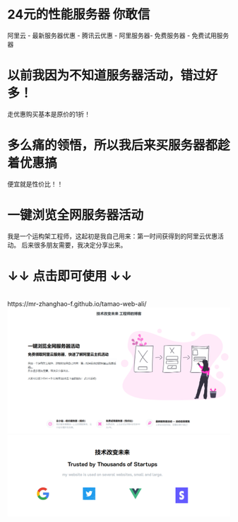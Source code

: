 # 24元的性能服务器 你敢信
阿里云 - 最新服务器优惠 - 腾讯云优惠 - 阿里服务器- 免费服务器 - 免费试用服务器

# 以前我因为不知道服务器活动，错过好多！
走优惠购买基本是原价的1折！

# 多么痛的领悟，所以我后来买服务器都趁着优惠搞
便宜就是性价比！！


# 一键浏览全网服务器活动
我是一个运构架工程师，这起初是我自己用来：第一时间获得到的阿里云优惠活动。
后来很多朋友需要，我决定分享出来。

# ↓↓ 点击即可使用 ↓↓
<br>
https://mr-zhanghao-f.github.io/tamao-web-ali/

<a href="https://mr-zhanghao-f.github.io/tamao-web-ali">
<img src="https://github.com/mr-zhanghao-f/tamao-web-ali/blob/main/img/1.png?raw=true">

<img src="https://github.com/mr-zhanghao-f/tamao-web-ali/blob/main/img/2.png?raw=true">

</a>

